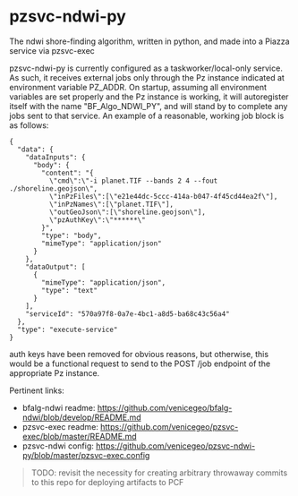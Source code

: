 # pzsvc-ndwi-py

The ndwi shore-finding algorithm, written in python, and made into a Piazza service via pzsvc-exec 

pzsvc-ndwi-py is currently configured as a taskworker/local-only service.  As such, it receives external jobs only through the Pz instance indicated at environment variable PZ_ADDR.  On startup, assuming all environment variables are set properly and the Pz instance is working, it will autoregister itself with the name "BF_Algo_NDWI_PY", and will stand by to complete any jobs sent to that service.  An example of a reasonable, working job block is as follows:

```
{
  "data": {
    "dataInputs": {
      "body": {
        "content": "{
          \"cmd\":\"-i planet.TIF --bands 2 4 --fout ./shoreline.geojson\",
          \"inPzFiles\":[\"e21e44dc-5ccc-414a-b047-4f45cd44ea2f\"],
          \"inPzNames\":[\"planet.TIF\"],
          \"outGeoJson\":[\"shoreline.geojson\"],
          \"pzAuthKey\":\"******\"
        }",
        "type": "body",
        "mimeType": "application/json"
      }
    },
    "dataOutput": [
      {
        "mimeType": "application/json",
        "type": "text"
      }
    ],
    "serviceId": "570a97f8-0a7e-4bc1-a8d5-ba68c43c56a4"
  },
  "type": "execute-service"
}
```

auth keys have been removed for obvious reasons, but otherwise, this would be a functional request to send to the POST /job endpoint of the appropriate Pz instance.

Pertinent links:
- bfalg-ndwi readme: https://github.com/venicegeo/bfalg-ndwi/blob/develop/README.md
- pzsvc-exec readme: https://github.com/venicegeo/pzsvc-exec/blob/master/README.md
- pzsvc-ndwi config: https://github.com/venicegeo/pzsvc-ndwi-py/blob/master/pzsvc-exec.config


> TODO: revisit the necessity for creating arbitrary throwaway commits to this repo for deploying artifacts to PCF

